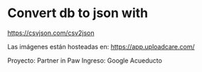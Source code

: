 # Convert db to json with

https://csvjson.com/csv2json

Las imágenes están hosteadas en:
https://app.uploadcare.com/

Proyecto: Partner in Paw
Ingreso: Google Acueducto

